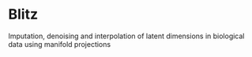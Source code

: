 # Blitz
Imputation, denoising and interpolation of latent dimensions in biological data using manifold projections
